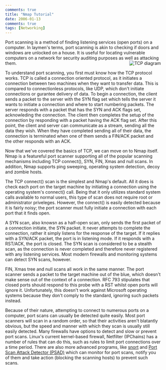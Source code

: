 ```yaml
---
comments: true
title: "Nmap Tutorial"
date: 2006-01-13
comments: true
tags: [Networking]
---
```

<p>Port scanning is a method of finding listening services (open ports) on a
computer.  In laymen's terms, port scanning is akin to checking if doors and
windows are unlocked on a house.  It is useful for locating vulnerable computers
on a network for security auditing purposes as well as attacking them.

<img src='http://dinomite.net/wp-content/images/TCP.bmp' alt='TCP diagram' align='right' />

</p><p>To understand port scanning, you first must know how the TCP protocol works.
TCP is called a connection oriented protocol, as it initiates a connection
between two machines when they want to transfer data.  This is compared to
connectionless protocols, like UDP, which don't initiate connections or gurantee
delivery of data.  To begin a connection, the client sends a packet to the
server with the SYN flag set which tells the server it wants to initiate a
connection and where to start numbering packets.  The server responds with a
packet that has the SYN and ACK flags set, acknowleding the connection.  The
client then completes the setup of the connection by responding with a packet
having the ACK flag set.  After this point, the client and server can
communicate as a stream, sending all the data they wish.  When they have
completed sending all of their data, the connection is terminated when one of
them sends a FIN/ACK packet and the other responds with an ACK.

</p><p>Now that we've covered the basics of TCP, we can move on to Nmap itself.
Nmap is a featureful port scanner supporting all of the popular scanning
mechanisms including TCP connect(), SYN, FIN, Xmas and null scans.  In addition,
Nmap supports ping sweeping, operating system detection, decoy and zombie hosts.

</p><p>The TCP connect() scan is the simplest and Nmap's default.  All it does is
check each port on the target machine by initiating a connection using the
operating system's connect() call.  Being that it only utilizes standard system
calls available to normal users, this type of scan does not require root or
administrator priveleges.  However, the connect() is easily detected because it
is fairly noisy; the port scanner must fully initiate a connection with each
port that it finds open.

</p><p>A SYN scan, also knowsn as a half-open scan, only sends the first packet of a
connection initiate, the SYN packet.  It never attempts to complete the
connection, rather it simply listens for the response of the target.  If it
replies with a SYN/ACK packet, the port is in listening mode.  If it responds
with a RST/ACK, the port is closed.  The SYN scan is considered to be a stealth
scan, as the connection is never completed and therefore never registered with
any listening services.  Most modern firewalls and monitoring systems can detect
SYN scans, however.

</p><p>FIN, Xmas tree and null scans all work in the same manner.  The port scanner
sends a packet to the target machine out of the blue, which doesn't make sense
out of the context of a connection.  RFC 793 stipulates that closed ports should
respond to this probe with a RST whilst open ports will ignore it.  Unfortunately, this doesn't
work against Microsoft operating systems because they don't comply to the standard,
ignoring such packets instead.

</p><p>Because of their nature, attempting to connect to numerous ports on a
computer, port scans can usually be detected quite easily.  Most port scanners
will scan in a random order, so that their activities aren't blatantly obvious,
 but the speed and manner with which they scan is usually still easily detected.
 Many firewalls have options to detect and slow or prevent port scans.  Linux's
 current kernel-based firewall, Netfilter (IPChains) has a number of rules that
 can do this, such as rules to limit port connections over a time period.
 There are also more advanced programs, like <a href="http://www.snort.org">snort</a> and <a href="http://www.cipherdyne.com/psad">Port Scan Attack Detector (PSAD)</a>
 which can monitor for port scans, notify you of them and take action (blocking
 the scanning hosts) to prevent such scans.</p>
